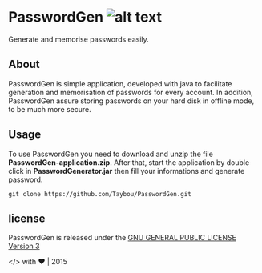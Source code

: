 # PasswordGen ![alt text][PasswrodGen-logo]
Generate and memorise passwords easily.

## About
PasswordGen is simple application, developed with java to facilitate generation and memorisation of passwords for every account. In addition, PasswordGen assure storing passwords on your hard disk in offline mode, to be much more secure.

## Usage
To use PasswordGen you need to download and unzip the file **PasswordGen-application.zip**. After that, start the application by double click in **PasswordGenerator.jar** then fill your informations and generate password.

```shell
git clone https://github.com/Taybou/PasswordGen.git
```

## license
PasswordGen is released under the [GNU GENERAL PUBLIC LICENSE Version 3][gplv3]


[PasswrodGen-logo]: https://github.com/Taybou/PasswrodGen/blob/master/src/img/passwordgenLogo.png "PasswordGen Logo"
[gplv3]: http://www.gnu.org/licenses/gpl.html



</> with ♥ | 2015
